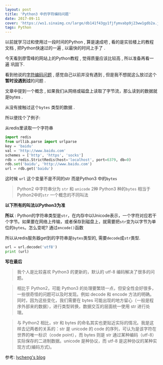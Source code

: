 ```yaml
---
layout: post
title: 'Python3 中的字符编码问题'
date: 2017-09-11
cover: 'https://ws1.sinaimg.cn/large/db141f43gy1fjfymvabp9j23ww1gdb2a.jpg'
tags: Python
---
```


以前就学习过和使用过一段时间的Python , 算是速成吧 , 看的是实验楼上的教程文档 , 把Python快速过的一遍 , 以最快的时间上手了 . 

今天看到廖雪峰的网站上的Python教程 , 觉得质量应该比较高 , 所以准备再看一遍 巩固下.

看到他说的[字符编码问题](https://www.liaoxuefeng.com/wiki/0014316089557264a6b348958f449949df42a6d3a2e542c000/001431664106267f12e9bef7ee14cf6a8776a479bdec9b9000) ,  感觉自己以前并没有遇到 , 但是我不想就这么放过这个**暂时没遇到过**的问题 .

文章中提到一个概念 , 如果我们从网络或磁盘上读取了字节流，那么读到的数据就是bytes . 

从没有接触过这个`bytes` 类型的数据 . 

所以便找个了例子:

从redis里读取一个字符串

```python
import redis
from urllib.parse import urlparse
key = 'baidu'
val = 'http://www.baidu.com'
schemes = ['http', 'https', 'socks']
rdb = redis.StrictRedis(host='localhost', port=6379, db=0)
rdb.set('baidu', 'http://www.baidu.com')
url = rdb.get('baidu')
```

这时候 `url` 这个变量不是不同的str  而是Python3 中的`bytes`
> Python2 中字符串分为 `str` 和 `unicode` 2种
> Python3 种的`bytes` 相当于 Python2中的`str`  一个概念的不同叫法

**以下所有的叫法以Python3为准**

**所以** : Python的字符串类型是`str`，在内存中以Unicode表示，一个字符对应若干个字节。如果要在网络上传输，或者保存到磁盘上，就需要把`str`变为以字节为单位的`bytes`。怎么变呢? 通过`encode()`函数

所以从redis服务器get到的字符串是`bytes`类型的,  需要`decode`成`str`类型.

```python
url = url.decode('utf8')
print (url)
```

**写在最后**
> 我个人是比较喜欢 Python3 的更新的，默认的 utf-8 编码解决了很多的问题。

> 相比于 Python2，可能 Python3 的处理要繁琐一点，但安全性会好很多，一些很奇怪的问题可以及时发现。例如 decode 和 encode 方法的明确。同时，因为这些变化，我们需要在 bytes 可能出现的地方留心（一般是程序外部来的数据），进行类型转换，数据交互的层面统一使用 str 进行处理。

> 与 Python2 相比，str 和 bytes 的命名其实也更贴近实际的情况。我是这样去记两者的关系的：str 是 unicode 的 code 的序列，可认为是该字符在世界的唯一标识（code point），而 bytes 则是 str 通过某种编码（utf-8）实际保存的二进制数据。unicode 是种协议，而 utf-8 是这种协议的某种实现方式(编码方式)。

参考:
[lycheng's blog](https://lycheng.github.io/2017/05/17/python3-str-bytes.html)